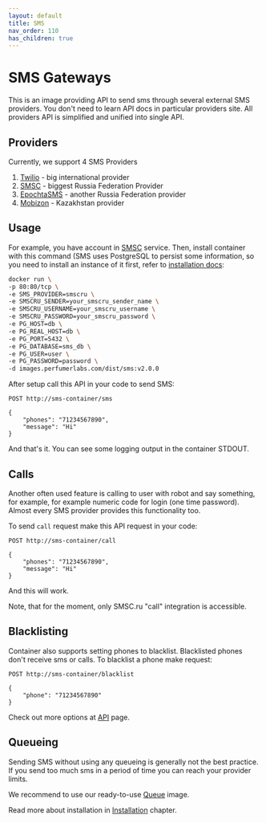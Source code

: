 ```yaml
---
layout: default
title: SMS
nav_order: 110
has_children: true
---
```


SMS Gateways
============

This is an image providing API to send sms through several external SMS providers.
You don't need to learn API docs in particular providers site.
All providers API is simplified and unified into single API.

Providers
---------

Currently, we support 4 SMS Providers

1. [Twilio](https://twilio.com) - big international provider
1. [SMSC](https://smsc.ru) - biggest Russia Federation Provider
1. [EpochtaSMS](https://www.epochta.ru/) - another Russia Federation provider
1. [Mobizon](https://mobizon.kz) - Kazakhstan provider

Usage
-----

For example, you have account in [SMSC](https://smsc.ru) service.
Then, install container with this command (SMS uses PostgreSQL to persist some information, so you need to install an instance of it first, refer to [installation docs](/images/sms/install):

```bash
docker run \
-p 80:80/tcp \
-e SMS_PROVIDER=smscru \
-e SMSCRU_SENDER=your_smscru_sender_name \
-e SMSCRU_USERNAME=your_smscru_username \
-e SMSCRU_PASSWORD=your_smscru_password \
-e PG_HOST=db \
-e PG_REAL_HOST=db \
-e PG_PORT=5432 \
-e PG_DATABASE=sms_db \
-e PG_USER=user \
-e PG_PASSWORD=password \
-d images.perfumerlabs.com/dist/sms:v2.0.0
```

After setup call this API in your code to send SMS:

```
POST http://sms-container/sms

{
    "phones": "71234567890",
    "message": "Hi"
}
```

And that's it. You can see some logging output in the container STDOUT.

Calls
-----

Another often used feature is calling to user with robot and say something, for example, for example numeric code for login (one time password).
Almost every SMS provider provides this functionality too.

To send `call` request make this API request in your code:

```
POST http://sms-container/call

{
    "phones": "71234567890",
    "message": "Hi"
}
```

And this will work.

Note, that for the moment, only SMSC.ru "call" integration is accessible.

Blacklisting
------------

Container also supports setting phones to blacklist.
Blacklisted phones don't receive sms or calls.
To blacklist a phone make request:

```
POST http://sms-container/blacklist

{
    "phone": "71234567890"
}
```

Check out more options at [API](/images/sms/api) page.

Queueing
--------

Sending SMS without using any queueing is generally not the best practice.
If you send too much sms in a period of time you can reach your provider limits.

We recommend to use our ready-to-use [Queue](/images/queue) image.

Read more about installation in [Installation](/images/sms/install) chapter.
